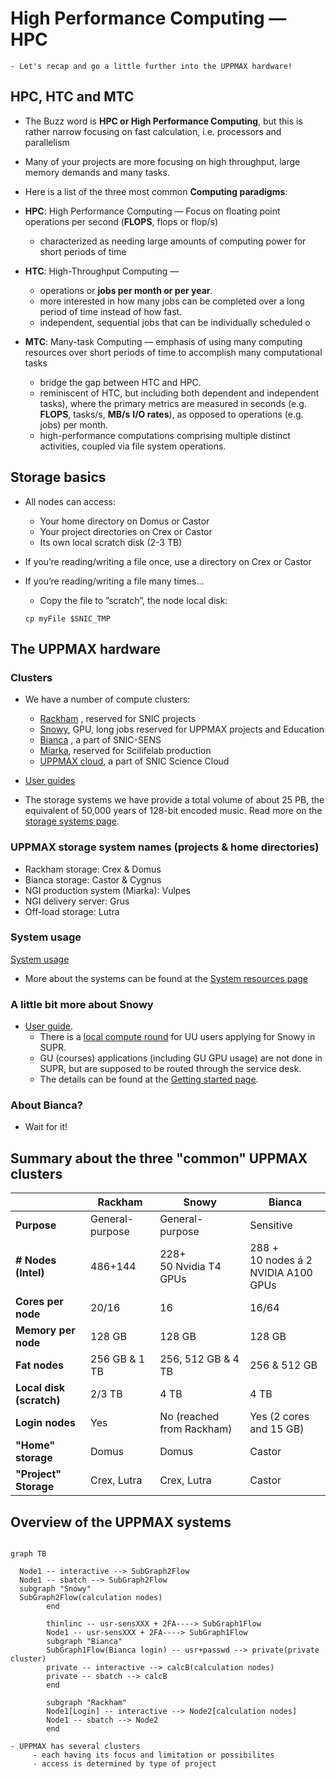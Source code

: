 # High Performance Computing — HPC

```{objectives}
- Let's recap and go a little further into the UPPMAX hardware!
```

## HPC, HTC and MTC

- The Buzz word is **HPC or High Performance Computing**, but this is rather narrow focusing on fast calculation, i.e. processors and parallelism
- Many of your projects are more focusing on high throughput, large memory demands and many tasks.
- Here is a list of the three most common **Computing paradigms**:

- **HPC**: High Performance Computing — Focus on floating point operations per second (**FLOPS**, flops or flop/s)
    - characterized as needing large amounts of computing power for short periods of time
- **HTC**: High-Throughput Computing —
    - operations or **jobs per month or per year**.
    - more interested in how many jobs can be completed over a long period of time instead of how fast.
    - independent, sequential jobs that can be individually scheduled o
- **MTC**: Many-task Computing — emphasis of using many computing resources over short periods of time to accomplish many computational tasks
    - bridge the gap between HTC and HPC.
    - reminiscent of HTC, but including both dependent and independent tasks), where the primary metrics are measured in seconds (e.g. **FLOPS**, tasks/s, **MB/s** **I/O rates**), as opposed to operations (e.g. jobs) per month.
    - high-performance computations comprising multiple distinct activities, coupled via file system operations.


## Storage basics

- All nodes can access:
    - Your home directory on Domus or Castor
    - Your project directories on Crex or Castor
    - Its own local scratch disk (2-3 TB)

- If you’re reading/writing a file once, use a directory on Crex or Castor
- If you’re reading/writing a file many times...
    - Copy the file to ”scratch”, the node local disk:

    ```
    cp myFile $SNIC_TMP
    ```


## The UPPMAX hardware

### Clusters

- We have a number of compute clusters:

    - [Rackham](https://www.uppmax.uu.se/resources/systems/the-rackham-cluster/)
, reserved for SNIC projects
    - [Snowy](https://www.uppmax.uu.se/resources/systems/the-snowy-cluster/), GPU, long jobs reserved for UPPMAX projects and Education
    - [Bianca](https://www.uppmax.uu.se/resources/systems/the-bianca-cluster/)
, a part of SNIC-SENS
    - [Miarka](https://www.uppmax.uu.se/resources/systems/miarka-cluster/), reserved for Scilifelab production
    - [UPPMAX cloud](https://www.uppmax.uu.se/resources/systems/the-uppmax-cloud/), a part of SNIC Science Cloud

- [User guides](https://www.uppmax.uu.se/support/user-guides/)

- The storage systems we have provide a total volume of about 25 PB, the equivalent of  50,000 years of 128-bit encoded music. Read more on the [storage systems page](https://www.uppmax.uu.se/resources/systems/storage-systems/).

### UPPMAX storage system names (projects & home directories)

- Rackham storage: Crex & Domus
- Bianca storage: Castor & Cygnus
- NGI production system (Miarka): Vulpes
- NGI delivery server: Grus
- Off-load storage: Lutra

### System usage

[System usage](https://www.uppmax.uu.se/resources/system-usage/)

- More about the systems can be found at the [System resources page](https://www.uppmax.uu.se/resources/systems/)


### A little bit more about Snowy

- [User guide](https://www.uppmax.uu.se/support/user-guides/snowy-user-guide/).
    - There is a [local compute round](https://supr.snic.se/round/uppmaxcompute2021/) for UU users applying for Snowy in SUPR.
    - GU (courses) applications (including GU GPU usage) are not done in SUPR, but are supposed to be routed through the service desk.
    - The details can be found at the [Getting started page](https://www.uppmax.uu.se/support/getting-started/course-projects/).

### About Bianca?

- Wait for it!

## Summary about the three "common" UPPMAX clusters

| |Rackham|Snowy|Bianca|
|-------|-----|------|---|
|**Purpose**|General-purpose|General-purpose|Sensitive|
|**#  Nodes (Intel)**|486+144|228+ <br>50 Nvidia T4 GPUs|288 +  <br>10 nodes á 2 <br>NVIDIA A100 GPUs|
|**Cores per node**|20/16|16|16/64|
|**Memory per node**|128 GB|128 GB|128 GB
|**Fat nodes**|256 GB & 1 TB| 256, 512 GB & 4 TB| 256 & 512 GB|
|**Local disk (scratch)**|2/3 TB| 4 TB| 4 TB |
|**Login nodes**|Yes| No (reached from Rackham)|Yes (2 cores and 15 GB)|
|**"Home" storage**|Domus|Domus|Castor|
|**"Project" Storage**|Crex, Lutra|Crex, Lutra|Castor|

## Overview of the UPPMAX systems

```{mermaid}

graph TB

  Node1 -- interactive --> SubGraph2Flow
  Node1 -- sbatch --> SubGraph2Flow
  subgraph "Snowy"
  SubGraph2Flow(calculation nodes) 
        end

        thinlinc -- usr-sensXXX + 2FA----> SubGraph1Flow
        Node1 -- usr-sensXXX + 2FA----> SubGraph1Flow
        subgraph "Bianca"
        SubGraph1Flow(Bianca login) -- usr+passwd --> private(private cluster)
        private -- interactive --> calcB(calculation nodes)
        private -- sbatch --> calcB
        end

        subgraph "Rackham"
        Node1[Login] -- interactive --> Node2[calculation nodes]
        Node1 -- sbatch --> Node2
        end
```


```{keypoints}
- UPPMAX has several clusters 
     - each having its focus and limitation or possibilites
     - access is determined by type of project
```
